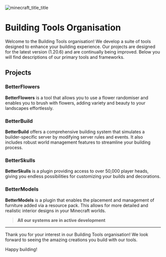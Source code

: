 ![minecraft_title_title](https://github.com/user-attachments/assets/8b4a78ef-aeaf-4971-8de5-38960f7f06e9)

# Building Tools Organisation

Welcome to the Building Tools organisation! We develop a suite of tools designed to enhance your building experience. Our projects are designed for the latest version (1.20.6) and are continually being improved. Below you will find descriptions of our primary tools and frameworks.

## Projects

### BetterFlowers
**BetterFlowers** is a tool that allows you to use a flower randomiser and enables you to brush with flowers, adding variety and beauty to your landscapes effortlessly.

### BetterBuild
**BetterBuild** offers a comprehensive building system that simulates a builder-specific server by modifying server rules and events. It also includes robust world management features to streamline your building process.

### BetterSkulls
**BetterSkulls** is a plugin providing access to over 50,000 player heads, giving you endless possibilities for customizing your builds and decorations.

### BetterModels
**BetterModels** is a plugin that enables the placement and management of furniture added via a resource pack. This allows for more detailed and realistic interior designs in your Minecraft worlds.

> **All our systems are in active development**
---

Thank you for your interest in our Building Tools organisation! We look forward to seeing the amazing creations you build with our tools.

Happy building!

